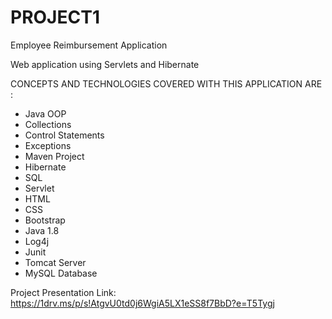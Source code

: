 # PROJECT1

Employee Reimbursement Application

Web application using Servlets and Hibernate

CONCEPTS AND TECHNOLOGIES COVERED WITH THIS APPLICATION ARE :
* Java OOP
* Collections
* Control Statements
* Exceptions
* Maven Project
* Hibernate 
* SQL
* Servlet
* HTML
* CSS
* Bootstrap
* Java 1.8
* Log4j
* Junit
* Tomcat Server
* MySQL Database

Project Presentation Link:
https://1drv.ms/p/s!AtgvU0td0j6WgiA5LX1eSS8f7BbD?e=T5Tygj
